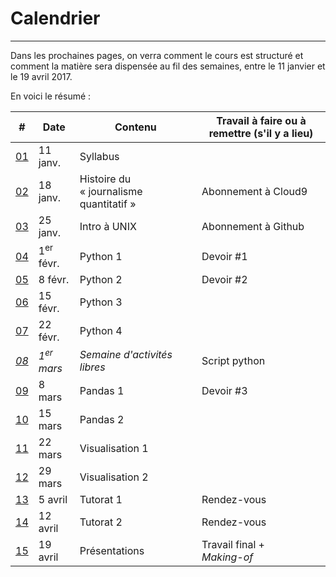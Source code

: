 # Calendrier

-----

Dans les prochaines pages, on verra comment le cours est structuré et comment la matière sera dispensée au fil des semaines, entre le 11 janvier et le 19 avril 2017.

En voici le résumé&nbsp;:

| # | Date | Contenu | Travail à faire ou à remettre (s'il y a lieu) |
|---|---|---|---|
| [01](/semaine-01---syllabus.md)| 11 janv. | Syllabus | |
| [02](/semaine-02---histoire.md)| 18 janv. | Histoire du «&nbsp;journalisme quantitatif&nbsp;»| Abonnement à Cloud9|
| [03](/semaine-03---unix.md)| 25 janv. | Intro à UNIX | Abonnement à Github |
| [04](/semaine-04---python-1.md)| 1<sup>er</sup> févr. | Python 1 | Devoir #1 |
| [05](/semaine-05---python-2.md)| 8 févr. | Python 2| Devoir #2 |
| [06](/semaine-06---python-3.md)| 15 févr. | Python 3| |
| [07](/semaine-07---python-4.md)| 22 févr. | Python 4| |
| [*08*](/semaine-08---relâche.md)| *1<sup>er</sup> mars* | *Semaine d'activités libres*| Script python |
| [09](/semaine-09---pandas-1.md)| 8 mars | Pandas 1 | Devoir #3 |
| [10](/semaine-10---pandas-2.md)| 15 mars | Pandas 2| |
| [11](/semaine-11---visualisation-1.md)| 22 mars | Visualisation 1 | |
| [12](/semaine-12---visualisation-2.md)| 29 mars | Visualisation 2 | |
| [13](/semaine-13---tutorat-1.md)| 5 avril | Tutorat 1 | Rendez-vous |
| [14](/semaine-14---tutorat-2.md)| 12 avril | Tutorat 2 | Rendez-vous |
| [15](/semaine-15---présentations.md)| 19 avril | Présentations | Travail final +<br>*Making-of*|
